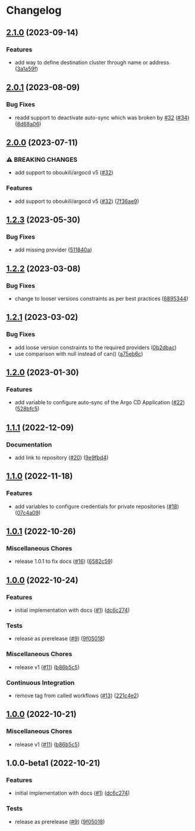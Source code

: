 # Changelog

## [2.1.0](https://github.com/camptocamp/devops-stack-module-application/compare/v2.0.1...v2.1.0) (2023-09-14)


### Features

* add way to define destination cluster through name or address ([3a1a59f](https://github.com/camptocamp/devops-stack-module-application/commit/3a1a59f5783f26f32dc3215366260469aab2bdd6))

## [2.0.1](https://github.com/camptocamp/devops-stack-module-application/compare/v2.0.0...v2.0.1) (2023-08-09)


### Bug Fixes

* readd support to deactivate auto-sync which was broken by [#32](https://github.com/camptocamp/devops-stack-module-application/issues/32) ([#34](https://github.com/camptocamp/devops-stack-module-application/issues/34)) ([8d68a06](https://github.com/camptocamp/devops-stack-module-application/commit/8d68a06846fe0b66a23febd38fa45f2b77755b4c))

## [2.0.0](https://github.com/camptocamp/devops-stack-module-application/compare/v1.2.3...v2.0.0) (2023-07-11)


### ⚠ BREAKING CHANGES

* add support to oboukili/argocd v5 ([#32](https://github.com/camptocamp/devops-stack-module-application/issues/32))

### Features

* add support to oboukili/argocd v5 ([#32](https://github.com/camptocamp/devops-stack-module-application/issues/32)) ([7f36ae9](https://github.com/camptocamp/devops-stack-module-application/commit/7f36ae9c4fe826d74003dd6368406faa4ff7e5fe))

## [1.2.3](https://github.com/camptocamp/devops-stack-module-application/compare/v1.2.2...v1.2.3) (2023-05-30)


### Bug Fixes

* add missing provider ([511840a](https://github.com/camptocamp/devops-stack-module-application/commit/511840afcccc493c6b772e79bdcde48760040b48))

## [1.2.2](https://github.com/camptocamp/devops-stack-module-application/compare/v1.2.1...v1.2.2) (2023-03-08)


### Bug Fixes

* change to looser versions constraints as per best practices ([6895344](https://github.com/camptocamp/devops-stack-module-application/commit/68953445ca6bbedc4e8d6acea2b50fb93b4f0568))

## [1.2.1](https://github.com/camptocamp/devops-stack-module-application/compare/v1.2.0...v1.2.1) (2023-03-02)


### Bug Fixes

* add loose version constraints to the required providers ([0b2dbac](https://github.com/camptocamp/devops-stack-module-application/commit/0b2dbac600d521f887cf171103d631c55dfd1053))
* use comparison with null instead of can() ([a75eb6c](https://github.com/camptocamp/devops-stack-module-application/commit/a75eb6cba478ea9eaa6fe674d015a9e2989a0808))

## [1.2.0](https://github.com/camptocamp/devops-stack-module-application/compare/v1.1.1...v1.2.0) (2023-01-30)


### Features

* add variable to configure auto-sync of the Argo CD Application ([#22](https://github.com/camptocamp/devops-stack-module-application/issues/22)) ([528bfc5](https://github.com/camptocamp/devops-stack-module-application/commit/528bfc521deb70c043fe05ee7c066fd2dcbe75e9))

## [1.1.1](https://github.com/camptocamp/devops-stack-module-application/compare/v1.1.0...v1.1.1) (2022-12-09)


### Documentation

* add link to repository ([#20](https://github.com/camptocamp/devops-stack-module-application/issues/20)) ([9e9fbd4](https://github.com/camptocamp/devops-stack-module-application/commit/9e9fbd4d582e6cb346292b2a8a1e8424e6298c0b))

## [1.1.0](https://github.com/camptocamp/devops-stack-module-application/compare/v1.0.1...v1.1.0) (2022-11-18)


### Features

* add variables to configure credentials for private repositories ([#18](https://github.com/camptocamp/devops-stack-module-application/issues/18)) ([07c4a09](https://github.com/camptocamp/devops-stack-module-application/commit/07c4a09486232b1398192e3d55de171fa109d17d))

## [1.0.1](https://github.com/camptocamp/devops-stack-module-application/compare/v1.0.0...v1.0.1) (2022-10-26)


### Miscellaneous Chores

* release 1.0.1 to fix docs ([#16](https://github.com/camptocamp/devops-stack-module-application/issues/16)) ([6582c59](https://github.com/camptocamp/devops-stack-module-application/commit/6582c59d473cccca6cfad83fc5a7c2d9a3332427))

## [1.0.0](https://github.com/camptocamp/devops-stack-module-application/compare/v1.0.0...v1.0.0) (2022-10-24)


### Features

* initial implementation with docs ([#1](https://github.com/camptocamp/devops-stack-module-application/issues/1)) ([dc6c274](https://github.com/camptocamp/devops-stack-module-application/commit/dc6c274e5cf87b7a6d3c1560537112520ca58bfe))


### Tests

* release as prerelease ([#9](https://github.com/camptocamp/devops-stack-module-application/issues/9)) ([9f05018](https://github.com/camptocamp/devops-stack-module-application/commit/9f05018d42e836c8e6a9d71c8c5589b4f95a86e6))


### Miscellaneous Chores

* release v1 ([#11](https://github.com/camptocamp/devops-stack-module-application/issues/11)) ([b86b5c5](https://github.com/camptocamp/devops-stack-module-application/commit/b86b5c5395f03ca23542f277c97703cc532f579a))


### Continuous Integration

* remove tag from called workflows ([#13](https://github.com/camptocamp/devops-stack-module-application/issues/13)) ([221c4e2](https://github.com/camptocamp/devops-stack-module-application/commit/221c4e2ca9bf84f014c43c4532784c7c5a69e498))

## [1.0.0](https://github.com/camptocamp/devops-stack-module-application/compare/v1.0.0-beta1...v1.0.0) (2022-10-21)


### Miscellaneous Chores

* release v1 ([#11](https://github.com/camptocamp/devops-stack-module-application/issues/11)) ([b86b5c5](https://github.com/camptocamp/devops-stack-module-application/commit/b86b5c5395f03ca23542f277c97703cc532f579a))

## 1.0.0-beta1 (2022-10-21)


### Features

* initial implementation with docs ([#1](https://github.com/camptocamp/devops-stack-module-application/issues/1)) ([dc6c274](https://github.com/camptocamp/devops-stack-module-application/commit/dc6c274e5cf87b7a6d3c1560537112520ca58bfe))


### Tests

* release as prerelease ([#9](https://github.com/camptocamp/devops-stack-module-application/issues/9)) ([9f05018](https://github.com/camptocamp/devops-stack-module-application/commit/9f05018d42e836c8e6a9d71c8c5589b4f95a86e6))
